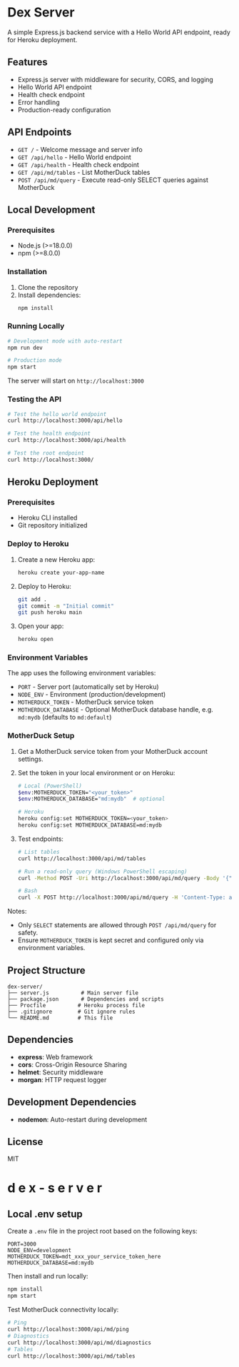 # Dex Server

A simple Express.js backend service with a Hello World API endpoint, ready for Heroku deployment.

## Features

- Express.js server with middleware for security, CORS, and logging
- Hello World API endpoint
- Health check endpoint
- Error handling
- Production-ready configuration

## API Endpoints

- `GET /` - Welcome message and server info
- `GET /api/hello` - Hello World endpoint
- `GET /api/health` - Health check endpoint
- `GET /api/md/tables` - List MotherDuck tables
- `POST /api/md/query` - Execute read-only SELECT queries against MotherDuck

## Local Development






### Prerequisites

- Node.js (>=18.0.0)
- npm (>=8.0.0)

### Installation

1. Clone the repository
2. Install dependencies:
   ```bash
   npm install
   ```

### Running Locally

```bash
# Development mode with auto-restart
npm run dev

# Production mode
npm start
```

The server will start on `http://localhost:3000`

### Testing the API

```bash
# Test the hello world endpoint
curl http://localhost:3000/api/hello

# Test the health endpoint
curl http://localhost:3000/api/health

# Test the root endpoint
curl http://localhost:3000/
```

## Heroku Deployment

### Prerequisites

- Heroku CLI installed
- Git repository initialized

### Deploy to Heroku

1. Create a new Heroku app:
   ```bash
   heroku create your-app-name
   ```

2. Deploy to Heroku:
   ```bash
   git add .
   git commit -m "Initial commit"
   git push heroku main
   ```

3. Open your app:
   ```bash
   heroku open
   ```

### Environment Variables

The app uses the following environment variables:
- `PORT` - Server port (automatically set by Heroku)
- `NODE_ENV` - Environment (production/development)
- `MOTHERDUCK_TOKEN` - MotherDuck service token
- `MOTHERDUCK_DATABASE` - Optional MotherDuck database handle, e.g. `md:mydb` (defaults to `md:default`)

### MotherDuck Setup

1. Get a MotherDuck service token from your MotherDuck account settings.
2. Set the token in your local environment or on Heroku:
   ```bash
   # Local (PowerShell)
   $env:MOTHERDUCK_TOKEN="<your_token>"
   $env:MOTHERDUCK_DATABASE="md:mydb"  # optional

   # Heroku
   heroku config:set MOTHERDUCK_TOKEN=<your_token>
   heroku config:set MOTHERDUCK_DATABASE=md:mydb
   ```

3. Test endpoints:
   ```bash
   # List tables
   curl http://localhost:3000/api/md/tables

   # Run a read-only query (Windows PowerShell escaping)
   curl -Method POST -Uri http://localhost:3000/api/md/query -Body '{"sql":"select 1 as one"}' -ContentType 'application/json'

   # Bash
   curl -X POST http://localhost:3000/api/md/query -H 'Content-Type: application/json' -d '{"sql":"select 1 as one"}'
   ```

Notes:
- Only `SELECT` statements are allowed through `POST /api/md/query` for safety.
- Ensure `MOTHERDUCK_TOKEN` is kept secret and configured only via environment variables.

## Project Structure

```
dex-server/
├── server.js          # Main server file
├── package.json       # Dependencies and scripts
├── Procfile          # Heroku process file
├── .gitignore        # Git ignore rules
└── README.md         # This file
```

## Dependencies

- **express**: Web framework
- **cors**: Cross-Origin Resource Sharing
- **helmet**: Security middleware
- **morgan**: HTTP request logger

## Development Dependencies

- **nodemon**: Auto-restart during development

## License

MIT
#  d e x - s e r v e r 

## Local .env setup

Create a `.env` file in the project root based on the following keys:

```
PORT=3000
NODE_ENV=development
MOTHERDUCK_TOKEN=mdt_xxx_your_service_token_here
MOTHERDUCK_DATABASE=md:mydb
```

Then install and run locally:

```bash
npm install
npm start
```

Test MotherDuck connectivity locally:

```bash
# Ping
curl http://localhost:3000/api/md/ping
# Diagnostics
curl http://localhost:3000/api/md/diagnostics
# Tables
curl http://localhost:3000/api/md/tables
```